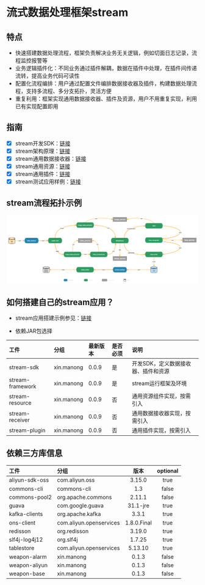 # 流式数据处理框架stream

## 特点
* 快速搭建数据处理流程，框架负责解决业务无关逻辑，例如切面日志记录，流程监控报警等
* 业务逻辑插件化：不同业务通过插件解耦，数据在插件中处理，在插件间传递流转，提高业务代码可读性
* 配置化流程编排：用户通过配置文件编排数据接收器及插件，构建数据处理流程，支持多流程、多分支拓扑，灵活方便
* 重复利用：框架实现通用数据接收器、插件及资源，用户不用重复实现，利用已有实现配置即用

## 指南

 - [x] stream开发SDK：[链接](https://github.com/frankcl/stream/blob/main/stream-sdk/README.md)
 - [x] stream架构原理：[链接](https://github.com/frankcl/stream/blob/main/stream-framework/README.md)
 - [x] stream通用数据接收器：[链接](https://github.com/frankcl/stream/blob/main/stream-receiver/README.md)
 - [x] stream通用资源：[链接](https://github.com/frankcl/stream/blob/main/stream-resource/README.md)
 - [x] stream通用插件：[链接](https://github.com/frankcl/stream/blob/main/stream-plugin/README.md)
 - [x] stream测试应用样例：[链接](https://github.com/frankcl/stream/blob/main/stream-test/README.md)

## stream流程拓扑示例

![stream_flow](https://github.com/frankcl/stream/blob/main/image/stream_flow.png)

## 如何搭建自己的stream应用？

* stream应用搭建示例参见：[链接](https://github.com/frankcl/stream/blob/main/stream-test/README.md)

* 依赖JAR包选择

 | 工件               | 分组         | 最新版本  | 是否必须 | 说明                  |
|:-----------------|:-----------|:------|:-----|:--------------------|
 | stream-sdk       | xin.manong | 0.0.9 | 是    | 开发SDK，定义数据接收器、插件和资源 |
 | stream-framework | xin.manong | 0.0.9 | 是    | stream运行框架及环境       |
 | stream-resource  | xin.manong | 0.0.9 | 否    | 通用资源组件实现，按需引入       |
 | stream-receiver  | xin.manong | 0.0.9 | 否    | 通用数据接收器实现，按需引入      |
 | stream-plugin    | xin.manong | 0.0.9 | 否    | 通用插件实现，按需引入         |

## 依赖三方库信息

| 工件             | 分组                      |     版本      | optional |
|:---------------|:------------------------|:-----------:|:--------:|
| aliyun-sdk-oss | com.aliyun.oss          |   3.15.0    |   true   |
| commons-cli    | commons-cli             |     1.3     |  false   |
| commons-pool2  | org.apache.commons      |   2.11.1    |  false   |
| guava          | com.google.guava        |  31.1-jre   |   true   |
| kafka-clients  | org.apache.kafka        |    3.3.1    |   true   |
| ons-client     | com.aliyun.openservices | 1.8.0.Final |   true   |
| redisson       | org.redisson            |   3.19.0    |   true   | 
| slf4j-log4j12  | org.slf4j               |   1.7.25    |   true   |
| tablestore     | com.aliyun.openservices |   5.13.10   |   true   |
| weapon-alarm   | xin.manong              |    0.1.3    |  false   |
| weapon-aliyun  | xin.manong              |    0.1.3    |  false   |
| weapon-base    | xin.manong              |    0.1.3    |  false   |

